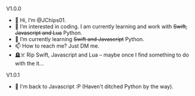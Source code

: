 V1.0.0
- 👋 Hi, I’m @JChips01.
- 👀 I’m interested in coding. I am currently learning and work with ~~Swift, Javascript and Lua~~ Python.
- 🌱 I’m currently learning ~~Swift and Javascript~~ Python.
- 📫 How to reach me? Just DM me. 
- 🪦☠️ Rip Swift, Javascript and Lua – maybe once I find something to do with the it...

V1.0.1
- 🍙 I'm back to Javascript :P (Haven't ditched Python by the way).

<!---
JChips01/JChips01 is a ✨ special ✨ repository because its `README.md` (this file) appears on your GitHub profile.
You can click the Preview link to take a look at your changes.
--->
